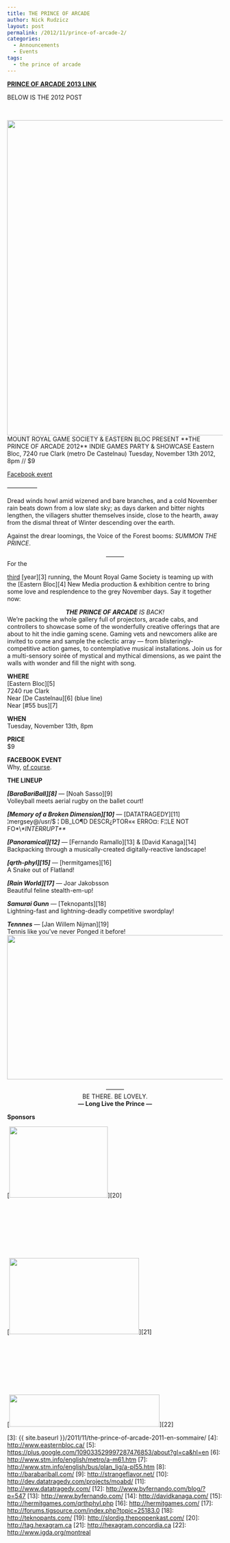 ```yaml
---
title: THE PRINCE OF ARCADE
author: Nick Rudzicz
layout: post
permalink: /2012/11/prince-of-arcade-2/
categories:
  - Announcements
  - Events
tags:
  - the prince of arcade
---
```

<span style="text-decoration: underline;"><strong><a href="http://prince.mrgs.ca">****PRINCE OF ARCADE 2013 LINK****</a></strong></span>

BELOW IS THE 2012 POST

&nbsp;

<img class="aligncenter size-full wp-image-1039" title="poa-poster-web-600px" alt="" src="{{ site.baseurl }}/{{ site.oldwpdir }}/uploads/2012/10/poa-poster-web-600px.png" width="600" height="736" />  
MOUNT ROYAL GAME SOCIETY & EASTERN BLOC PRESENT  
**THE PRINCE OF ARCADE 2012**  
INDIE GAMES PARTY & SHOWCASE  
Eastern Bloc, 7240 rue Clark (metro De Castelnau)  
Tuesday, November 13th 2012, 8pm // $9

[Facebook event][1]

—————

Dread winds howl amid wizened and bare branches, and a cold November rain beats down from a low slate sky; as days darken and bitter nights lengthen, the villagers shutter themselves inside, close to the hearth, away from the dismal threat of Winter descending over the earth.

Against the drear loomings, the Voice of the Forest booms: *SUMMON THE PRINCE*.

<center>
  ———
</center>For the 

[third][2] [year][3] running, the Mount Royal Game Society is teaming up with the [Eastern Bloc][4] New Media production & exhibition centre to bring some love and resplendence to the grey November days. Say it together now:

<center>
  <em><strong>THE PRINCE OF ARCADE</strong> IS BACK!</em>
</center>We&#8217;re packing the whole gallery full of projectors, arcade cabs, and controllers to showcase some of the wonderfully creative offerings that are about to hit the indie gaming scene. Gaming vets and newcomers alike are invited to come and sample the eclectic array &#8212; from blisteringly-competitive action games, to contemplative musical installations. Join us for a multi-sensory soirée of mystical and mythical dimensions, as we paint the walls with wonder and fill the night with song.

**WHERE**  
[Eastern Bloc][5]  
7240 rue Clark  
Near [De Castelnau][6] (blue line)  
Near [#55 bus][7]

**WHEN**  
Tuesday, November 13th, 8pm

**PRICE**  
$9

**FACEBOOK EVENT**  
Why, [of course][1].

**THE LINEUP**

***[BaraBariBall][8]*** — [Noah Sasso][9]  
Volleyball meets aerial rugby on the ballet court!  


***[Memory of a Broken Dimension][10]*** — [DATATRAGEDY][11]  
¦mergsey@/usr/$ ¦ DB_LO¶D DESCR¿PTOR«« ERRO¤: F¦¦LE NOT FO\*\\*\*INTERRUPT\*\**  


***[Panoramical][12]*** — [Fernando Ramallo][13] & [David Kanaga][14]  
Backpacking through a musically-created digitally-reactive landscape!  


***[qrth-phyl][15]*** — [hermitgames][16]  
A Snake out of Flatland!  


***[Rain World][17]*** — Joar Jakobsson  
Beautiful feline stealth-em-up!  


***Samurai Gunn*** — [Teknopants][18]  
Lightning-fast and lightning-deadly competitive swordplay!  


***Tennnes*** — [Jan Willem Nijman][19]  
Tennis like you&#8217;ve never Ponged it before!  
<img class="aligncenter size-full wp-image-1033" title="tennnes" alt="" src="{{ site.baseurl }}/{{ site.oldwpdir }}/uploads/2012/10/tennnes.jpg" width="600" height="337" />

<center>
  ———
</center>

<center>
  BE THERE. BE LOVELY.
</center>

<center>
  <strong>— Long Live the Prince —</strong>
</center>

  
**Sponsors**

[<img class="alignleft size-full wp-image-1063" title="taglogo" alt="" src="{{ site.baseurl }}/{{ site.oldwpdir }}/uploads/2012/11/taglogo.png" width="230" height="166" />][20]

&nbsp;

&nbsp;

&nbsp;

&nbsp;

[<img class="alignleft size-full wp-image-1064" title="hexagramlogo" alt="" src="{{ site.baseurl }}/{{ site.oldwpdir }}/uploads/2012/11/hexagramlogo.png" width="303" height="178" />][21]

&nbsp;

&nbsp;

&nbsp;

&nbsp;

[<img title="logo" alt="" src="{{ site.baseurl }}/{{ site.oldwpdir }}/uploads/2012/11/logo.png" width="351" height="75" />][22]

<div>
</div>

 [1]: https://www.facebook.com/events/413416385392229/
 [2]: http://www.mrgs.ca/?p=115
 [3]: {{ site.baseurl }}/2011/11/the-prince-of-arcade-2011-en-sommaire/
 [4]: http://www.easternbloc.ca/
 [5]: https://plus.google.com/109033529997287476853/about?gl=ca&hl=en
 [6]: http://www.stm.info/english/metro/a-m61.htm
 [7]: http://www.stm.info/english/bus/plan_lig/a-pl55.htm
 [8]: http://barabariball.com/
 [9]: http://strangeflavor.net/
 [10]: http://dev.datatragedy.com/projects/moabd/
 [11]: http://www.datatragedy.com/
 [12]: http://www.byfernando.com/blog/?p=547
 [13]: http://www.byfernando.com/
 [14]: http://davidkanaga.com/
 [15]: http://hermitgames.com/qrthphyl.php
 [16]: http://hermitgames.com/
 [17]: http://forums.tigsource.com/index.php?topic=25183.0
 [18]: http://teknopants.com/
 [19]: http://slordig.thepoppenkast.com/
 [20]: http://tag.hexagram.ca
 [21]: http://hexagram.concordia.ca
 [22]: http://www.igda.org/montreal